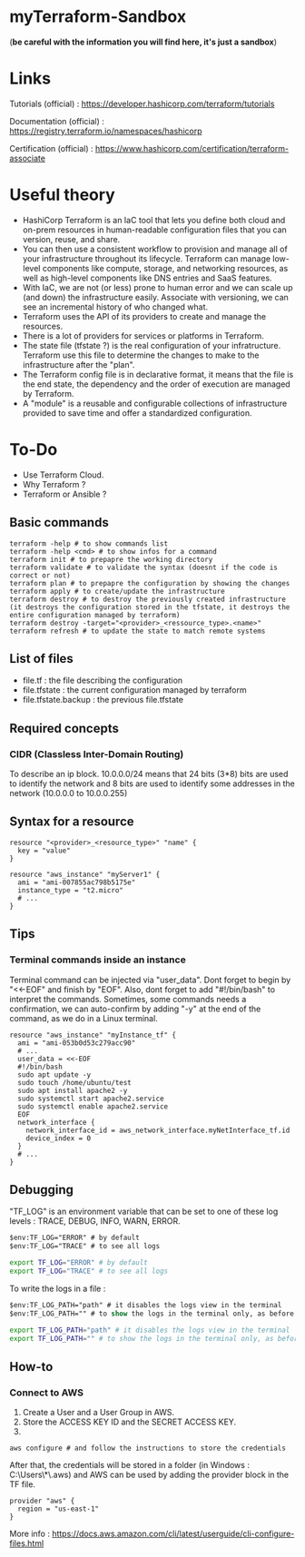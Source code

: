 # myTerraform-Sandbox
(__be careful with the information you will find here, it's just a sandbox__)

# Links
Tutorials (official) : https://developer.hashicorp.com/terraform/tutorials 

Documentation (official) : https://registry.terraform.io/namespaces/hashicorp 

Certification (official) : https://www.hashicorp.com/certification/terraform-associate 

# Useful theory
- HashiCorp Terraform is an IaC tool that lets you define both cloud and on-prem resources in human-readable configuration files that you can version, reuse, and share.
- You can then use a consistent workflow to provision and manage all of your infrastructure throughout its lifecycle. Terraform can manage low-level components like compute, storage, and networking resources, as well as high-level components like DNS entries and SaaS features.
- With IaC, we are not (or less) prone to human error and we can scale up (and down) the infrastructure easily. Associate with versioning, we can see an incremental history of who changed what.
- Terraform uses the API of its providers to create and manage the resources.
- There is a lot of providers for services or platforms in Terraform.
- The state file (tfstate ?) is the real configuration of your infratructure. Terraform use this file to determine the changes to make to the infrastructure after the "plan".
- The Terraform config file is in  declarative format, it means that the file is the end state, the dependency and the order of execution are managed by Terraform.
- A "module" is a reusable and configurable collections of infrastructure provided to save time and offer a standardized configuration.

# To-Do
- Use Terraform Cloud.
- Why Terraform ?
- Terraform or Ansible ?

## Basic commands
```
terraform -help # to show commands list
terraform -help <cmd> # to show infos for a command
terraform init # to prepapre the working directory
terraform validate # to validate the syntax (doesnt if the code is correct or not)
terraform plan # to prepapre the configuration by showing the changes
terraform apply # to create/update the infrastructure
terraform destroy # to destroy the previously created infrastructure (it destroys the configuration stored in the tfstate, it destroys the entire configuration managed by terraform)
terraform destroy -target="<provider>_<ressource_type>.<name>"
terraform refresh # to update the state to match remote systems
```

## List of files
- file.tf : the file describing the configuration
- file.tfstate : the current configuration managed by terraform
- file.tfstate.backup : the previous file.tfstate

## Required concepts
### CIDR (Classless Inter-Domain Routing)
To describe an ip block.
10.0.0.0/24 means that 24 bits (3\*8) bits are used to identify the network and 8 bits are used to identify some addresses in the network (10.0.0.0 to 10.0.0.255)


## Syntax for a resource
```hcl
resource "<provider>_<resource_type>" "name" {
  key = "value"
}
```

```hcl
resource "aws_instance" "myServer1" {
  ami = "ami-007855ac798b5175e"
  instance_type = "t2.micro"
  # ...
}
```

## Tips
### Terminal commands inside an instance
Terminal command can be injected via "user_data".
Dont forget to begin by "<<-EOF" and finish by "EOF".
Also, dont forget to add "#!/bin/bash" to interpret the commands.
Sometimes, some commands needs a confirmation, we can auto-confirm by adding "-y" at the end of the command, as we do in a Linux terminal.
```hcl
resource "aws_instance" "myInstance_tf" {
  ami = "ami-053b0d53c279acc90"
  # ...
  user_data = <<-EOF
  #!/bin/bash
  sudo apt update -y
  sudo touch /home/ubuntu/test
  sudo apt install apache2 -y
  sudo systemctl start apache2.service
  sudo systemctl enable apache2.service
  EOF
  network_interface {
    network_interface_id = aws_network_interface.myNetInterface_tf.id
    device_index = 0
  }
  # ...
}
```

## Debugging
"TF_LOG" is an environment variable that can be set to one of these log levels : TRACE, DEBUG, INFO, WARN, ERROR.
```ps
$env:TF_LOG="ERROR" # by default
$env:TF_LOG="TRACE" # to see all logs
```
```bash
export TF_LOG="ERROR" # by default
export TF_LOG="TRACE" # to see all logs
```
To write the logs in a file :
```ps
$env:TF_LOG_PATH="path" # it disables the logs view in the terminal
$env:TF_LOG_PATH="" # to show the logs in the terminal only, as before
```
```bash
export TF_LOG_PATH="path" # it disables the logs view in the terminal
export TF_LOG_PATH="" # to show the logs in the terminal only, as before
```

## How-to
### Connect to AWS
1. Create a User and a User Group in AWS.
2. Store the ACCESS KEY ID and the SECRET ACCESS KEY.
3.  
```
aws configure # and follow the instructions to store the credentials
```
After that, the credentials will be stored in a folder (in Windows : C:\Users\\*\\.aws) and AWS can be used by adding the provider block in the TF file.

```hcl
provider "aws" {
  region = "us-east-1"
}
```
More info : https://docs.aws.amazon.com/cli/latest/userguide/cli-configure-files.html 

